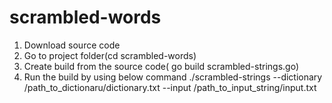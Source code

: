 # scrambled-words
1. Download source code
2. Go to project folder(cd scrambled-words)
3. Create build from the source code( go build scrambled-strings.go)
4. Run the build by using below command
./scrambled-strings --dictionary /path_to_dictionaru/dictionary.txt --input /path_to_input_string/input.txt
